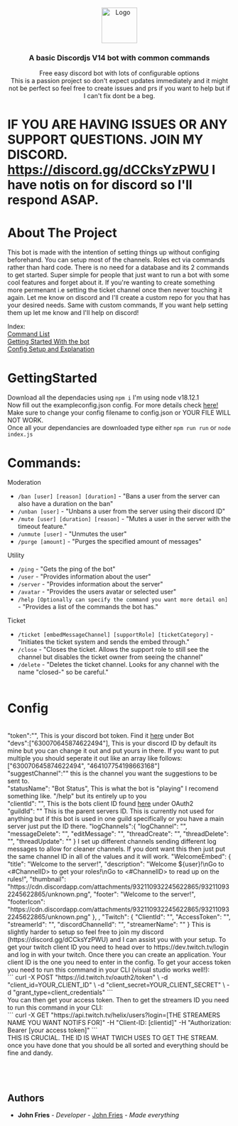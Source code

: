 <br/>
<p align="center">
  <a href="https://github.com/John-Fries-J/GeneralPurpose-discord-bot">
    <img src="https://i.johnfries.net/images/logos/logo1.png" alt="Logo" width="80" height="80">
  </a>

<h3 align="center">A basic Discordjs V14 bot with common commands</h3>

  <p align="center">
    Free easy discord bot with lots of configurable options
    <br>
    This is a passion project so don't expect updates immediately and it might not be perfect so feel free to create issues and prs if you want to help but if I can't fix dont be a beg.
  </p>

# IF YOU ARE HAVING ISSUES OR ANY SUPPORT QUESTIONS. JOIN MY DISCORD. https://discord.gg/dCCksYzPWU I have notis on for discord so I'll respond ASAP.

# About The Project

This bot is made with the intention of setting things up without configing beforehand. You can setup most of the channels. Roles ect via commands rather than hard code. There is no need for a database and its 2 commands to get started. Super simple for people that just want to run a bot with some cool features and forget about it. If you're wanting to create something more permenant i.e setting the ticket channel once then never touching it again. Let me know on discord and I'll create a custom repo for you that has your desired needs. Same with custom commands, If you want help setting them up let me know and I'll help on discord!

Index: <br>
<a href="#Commands"> Command List</a> <br>
<a href="#GettingStarted"> Getting Started With the bot</a> <br>
<a href="#Config"> Config Setup and Explanation</a><br>


# GettingStarted

Download all the dependacies using ``npm i`` I'm using node v18.12.1 <br>
Now fill out the exampleconfig.json config. For more details check <a href="#config">here!</a> <br>
Make sure to change your config filename to config.json or YOUR FILE WILL NOT WORK.<br>
Once all your dependancies are downloaded type either ``npm run run`` or ``node index.js`` <br>


# Commands:

Moderation
* `/ban [user] [reason] [duration]` - "Bans a user from the server can also have a duration on the ban"
* `/unban [user]` - "Unbans a user from the server using their discord ID"
* `/mute [user] [duration] [reason]` - "Mutes a user in the server with the timeout feature."
* `/unmute [user]` - "Unmutes the user"
* `/purge [amount]` - "Purges the specified amount of messages"

Utility
* `/ping` - "Gets the ping of the bot"
* `/user` - "Provides information about the user"
* `/server` - "Provides information about the server"
* `/avatar` - "Provides the users avatar or selected user"
* `/help [Optionally can specify the command you want more detail on]` - "Provides a list of the commands the bot has." 

Ticket
* `/ticket [embedMessageChannel] [supportRole] [ticketCategory]` - "Initiates the ticket system and sends the embed through."
* `/close` - "Closes the ticket. Allows the support role to still see the channel but disables the ticket owner from seeing the channel"
* `/delete` - "Deletes the ticket channel. Looks for any channel with the name "closed-" so be careful."
<br> <br>

# Config <br>

<br>
    "token":"", This is your discord bot token. Find it <a href="https://discord.com/developers/applications/"> here</a>  under Bot <br>
    "devs":["630070645874622494"], This is your discord ID by default its mine but you can change it out and put yours in there. If you want to put multiple you should seperate it out like an array like follows: ["630070645874622494", "464107754198663168"] <br>
    "suggestChannel":"" this is the channel you want the suggestions to be sent to. <br>
    "statusName": "Bot Status", This is what the bot is "playing" I recomend something like. "/help" but its entirely up to you <br>
    "clientId": "", This is the bots client ID found <a href="https://discord.com/developers/applications/">here</a> under OAuth2 <br>
	  "guildId": "" This is the parent servers ID. This is currently not used for anything but if this bot is used in one guild specifically or you have a main server just put the ID there. 
    "logChannels":{
        "logChannel": "",
        "messageDelete": "",
        "editMessage": "",
        "threadCreate": "",
        "threadDelete": "",
        "threadUpdate": ""
    }
    I set up different channels sending different log messages to allow for cleaner channels. If you dont want this then just put the same channel ID in all of the values and it will work.
        "WelcomeEmbed": {
        "title": "Welcome to the server!",
        "description": "Welcome ${user}!\nGo to <#ChannelID> to get your roles!\nGo to <#ChannelID> to read up on the rules!",
        "thumbnail": "https://cdn.discordapp.com/attachments/932110932245622865/932110932245622865/unknown.png",
        "footer": "Welcome to the server!",
        "footerIcon": "https://cdn.discordapp.com/attachments/932110932245622865/932110932245622865/unknown.png"
    },
    ,
    "Twitch": {
        "ClientId": "",
        "AccessToken": "",
        "streamerId": "",
        "discordChannelId": "",
        "streamerName": ""
    }
    This is slightly harder to setup so feel free to join my discord (https://discord.gg/dCCksYzPWU) and I can assist you with your setup. 
    To get your twitch client ID you need to head over to https://dev.twitch.tv/login and log in with your twitch. Once there you can create an application. Your client ID is the one you need to enter in the config. To get your access token you need to run this command in your CLI (visual studio works well!):<br> 
    ```
    curl -X POST "https://id.twitch.tv/oauth2/token" \
-d "client_id=YOUR_CLIENT_ID" \
-d "client_secret=YOUR_CLIENT_SECRET" \
-d "grant_type=client_credentials"
```<br>
You can then get your access token. Then to get the streamers ID you need to run this command in your CLI:<br>
```
curl -X GET "https://api.twitch.tv/helix/users?login=[THE STREAMERS NAME YOU WANT NOTIFS FOR]" -H "Client-ID: [clientid]" -H "Authorization: Bearer [your access token]"
```<br>
THIS IS CRUCIAL. THE ID IS WHAT TWICH USES TO GET THE STREAM.<br>
once you have done that you should be all sorted and everything should be fine and dandy.
  <br>
<br>
 
<br>
<br>

## Authors

* **John Fries** - *Developer* - [John Fries](https://github.com/John-Fries-J/) - *Made everything*